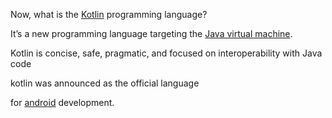 Now, what is the [Kotlin](hhttps://kotlinlang.org/) programming language?

It’s a new programming language targeting the [Java virtual machine](https://en.wikipedia.org/wiki/Java_virtual_machine).

Kotlin is concise, safe, pragmatic, and focused on interoperability with Java code

kotlin was announced as the official language

for [android](../android/marshmallow6.0.md) development.
